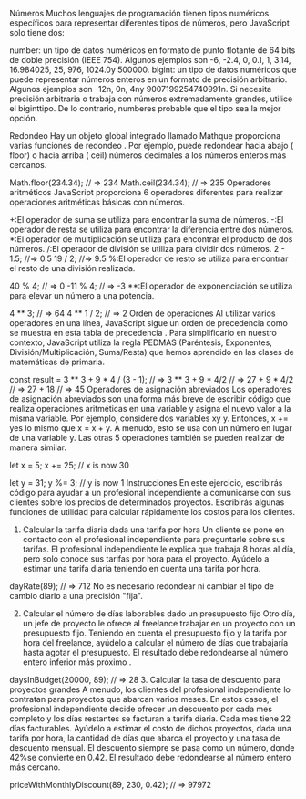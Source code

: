 Números
Muchos lenguajes de programación tienen tipos numéricos específicos para representar diferentes tipos de números, pero JavaScript solo tiene dos:

number: un tipo de datos numéricos en formato de punto flotante de 64 bits de doble precisión (IEEE 754). Algunos ejemplos son -6, -2.4, 0, 0.1, 1, 3.14, 16.984025, 25, 976, 1024.0y 500000.
bigint: un tipo de datos numéricos que puede representar números enteros en un formato de precisión arbitrario. Algunos ejemplos son -12n, 0n, 4ny 9007199254740991n.
Si necesita precisión arbitraria o trabaja con números extremadamente grandes, utilice el biginttipo. De lo contrario, numberes probable que el tipo sea la mejor opción.

Redondeo
Hay un objeto global integrado llamado Mathque proporciona varias funciones de redondeo . Por ejemplo, puede redondear hacia abajo ( floor) o hacia arriba ( ceil) números decimales a los números enteros más cercanos.

Math.floor(234.34); // => 234
Math.ceil(234.34); // => 235
Operadores aritméticos
JavaScript proporciona 6 operadores diferentes para realizar operaciones aritméticas básicas con números.

+:El operador de suma se utiliza para encontrar la suma de números.
-:El operador de resta se utiliza para encontrar la diferencia entre dos números.
*:El operador de multiplicación se utiliza para encontrar el producto de dos números.
/:El operador de división se utiliza para dividir dos números.
2 - 1.5; //=> 0.5
19 / 2; //=> 9.5
%:El operador de resto se utiliza para encontrar el resto de una división realizada.

40 % 4; // => 0
-11 % 4; // => -3
**:El operador de exponenciación se utiliza para elevar un número a una potencia.

4 ** 3; // => 64
4 ** 1 / 2; // => 2
Orden de operaciones
Al utilizar varios operadores en una línea, JavaScript sigue un orden de precedencia como se muestra en esta tabla de precedencia . Para simplificarlo en nuestro contexto, JavaScript utiliza la regla PEDMAS (Paréntesis, Exponentes, División/Multiplicación, Suma/Resta) que hemos aprendido en las clases de matemáticas de primaria.

const result = 3 ** 3 + 9 * 4 / (3 - 1);
// => 3 ** 3 + 9 * 4/2
// => 27 + 9 * 4/2
// => 27 + 18
// => 45
Operadores de asignación abreviados
Los operadores de asignación abreviados son una forma más breve de escribir código que realiza operaciones aritméticas en una variable y asigna el nuevo valor a la misma variable. Por ejemplo, considere dos variables xy y. Entonces, x += yes lo mismo que x = x + y. A menudo, esto se usa con un número en lugar de una variable y. Las otras 5 operaciones también se pueden realizar de manera similar.

let x = 5;
x += 25; // x is now 30

let y = 31;
y %= 3; // y is now 1
Instrucciones
En este ejercicio, escribirás código para ayudar a un profesional independiente a comunicarse con sus clientes sobre los precios de determinados proyectos. Escribirás algunas funciones de utilidad para calcular rápidamente los costos para los clientes.

1. Calcular la tarifa diaria dada una tarifa por hora
Un cliente se pone en contacto con el profesional independiente para preguntarle sobre sus tarifas. El profesional independiente le explica que trabaja 8 horas al día, pero solo conoce sus tarifas por hora para el proyecto. Ayúdelo a estimar una tarifa diaria teniendo en cuenta una tarifa por hora.

dayRate(89);
// => 712
No es necesario redondear ni cambiar el tipo de cambio diario a una precisión "fija".

2. Calcular el número de días laborables dado un presupuesto fijo
Otro día, un jefe de proyecto le ofrece al freelance trabajar en un proyecto con un presupuesto fijo. Teniendo en cuenta el presupuesto fijo y la tarifa por hora del freelance, ayúdelo a calcular el número de días que trabajaría hasta agotar el presupuesto. El resultado debe redondearse al número entero inferior más próximo .

daysInBudget(20000, 89);
// => 28
3. Calcular la tasa de descuento para proyectos grandes
A menudo, los clientes del profesional independiente lo contratan para proyectos que abarcan varios meses. En estos casos, el profesional independiente decide ofrecer un descuento por cada mes completo y los días restantes se facturan a tarifa diaria. Cada mes tiene 22 días facturables. Ayúdelo a estimar el costo de dichos proyectos, dada una tarifa por hora, la cantidad de días que abarca el proyecto y una tasa de descuento mensual. El descuento siempre se pasa como un número, donde 42%se convierte en 0.42. El resultado debe redondearse al número entero más cercano.

priceWithMonthlyDiscount(89, 230, 0.42);
// => 97972